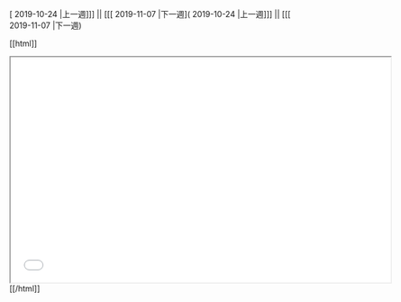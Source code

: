 [ 2019-10-24 |上一週]]] || [[[ 2019-11-07 |下一週]( 2019-10-24 |上一週]]] || [[[ 2019-11-07 |下一週)



[[html]]
<iframe src='<http://pad.hackingthursday.org>  ?showControls=true&showChat=true&showLineNumbers=true&useMonospaceFont=false' width=675 height=400></iframe>
[[/html]]